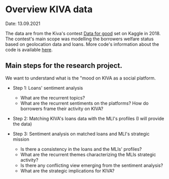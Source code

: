 # Overview KIVA data

Date: 13.09.2021

The data are from the Kiva's contest [Data for good](https://www.kaggle.com/kiva/data-science-for-good-kiva-crowdfunding) set on Kaggle in 2018. The contest's main scope was modelling the borrowers welfare status based on geolocation data and loans. More code's information about the code is available [here](https://www.kaggle.com/kiva/data-science-for-good-kiva-crowdfunding). 

## Main steps for the research project.
We want to understand what is the "mood on KIVA as a social platform. 
* Step 1: Loans' sentiment analysis
  + What are the recurrent topics?
  + What are the recurrent sentiments on the platforms? How do borrowers frame their activity on KIVA?

* Step 2: Matching KIVA's loans data with the MLI's profiles (I will provide the data)
* Step 3: Sentiment analysis on matched loans and MLI's strategic mission
  + Is there a consistency in the loans and the MLIs' profiles?
  + What are the recurrent themes characterizing the MLIs strategic activity?
  + Is there any conflicting view emerging from the sentiment analysis?
  + What are the strategic implications for KIVA?